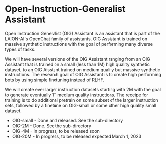 # Open-Instruction-Generalist Assistant

Open Instruction Generalist (OIG) Assistant is an assistant that is part of the LAION-AI's OpenChat family of assistants.  OIG Assistant is trained on massive synthetic instructions with the goal of performing many diverse types of tasks. 

We will have several versions of the OIG Assistant ranging from an OIG Assistant that is trained on a small (less than 1M) high quality synthetic dataset, to an OIG Aisstant trained on medium quality but massive synthetic instructions. The research goal of OIG Assistant is to create high performing bots by using simple finetuning instead of RLHF.

We will create ever larger instruction datasets starting with 2M with the goal to generate eventually 1T medium quality instructions. The receipe for training is to do additional pretrain on some subset of the larger instruction sets, followed by a finetune on OIG-small or some other high quality small dataset.

* OIG-small - Done and released. See the sub-directory
* OIG-2M - Done. See the sub-directory
* OIG-4M - In progress, to be released soon
* OIG-20M - In progress, to be released expected March 1, 2023
